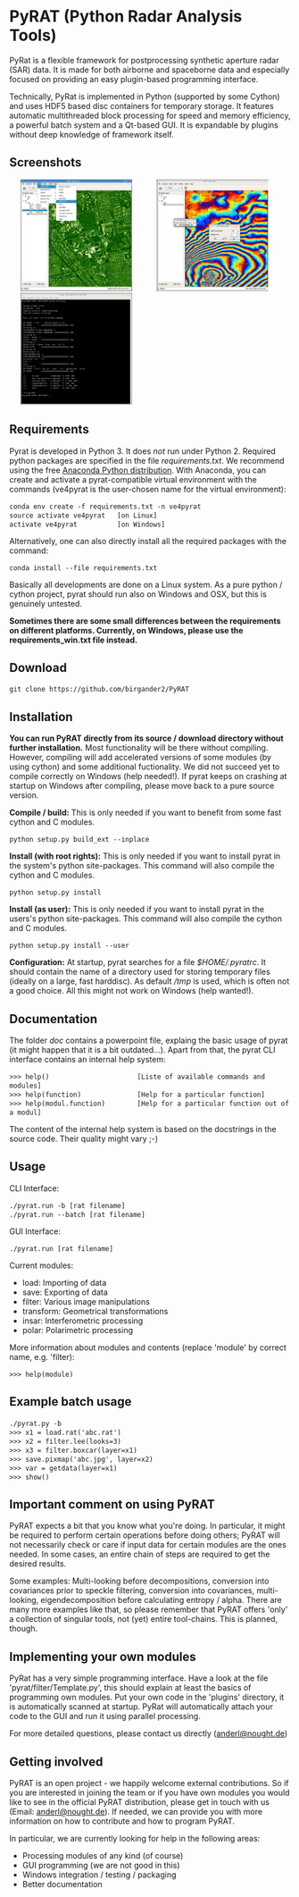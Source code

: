 # PyRAT (Python Radar Analysis Tools)

PyRat is a flexible framework for postprocessing synthetic aperture radar (SAR) data. It
is made for both airborne and spaceborne data and especially focused on providing an
easy plugin-based programming interface. 

Technically, PyRat is implemented in Python (supported by some Cython) and uses HDF5 based 
disc containers for temporary storage. It features automatic multithreaded block 
processing for speed and memory efficiency, a powerful batch system and a Qt-based GUI. 
It is expandable by plugins without deep knowledge of framework itself.

## Screenshots

<div align="left">
<a href="doc/screenshot01.jpg"><img width="200" height="200" hspace="20" src="doc/screenshot01.jpg" alt="Screenshot 1"</img></a>
<a href="doc/screenshot02.jpg"><img width="200" height="200" hspace="20" src="doc/screenshot02.jpg" alt="Screenshot 2"</img></a>
<a href="doc/screenshot03.jpg"><img width="200" height="200" hspace="20" src="doc/screenshot03.jpg" alt="Screenshot 3"</img></a>
</div>

## Requirements

Pyrat is developed in Python 3. It does _not_ run under Python 2. Required python packages are specified in the
file _requirements.txt_. We recommend using the free [Anaconda Python
distribution](https://docs.continuum.io/anaconda). With Anaconda, you can create and activate a pyrat-compatible 
virtual environment with the commands (ve4pyrat is the user-chosen name for the virtual environment):

    conda env create -f requirements.txt -n ve4pyrat
    source activate ve4pyrat   [on Linux]  
    activate ve4pyrat          [on Windows]

Alternatively, one can also directly install all the required packages with the command:

    conda install --file requirements.txt

Basically all developments are done on a Linux system. As a pure python / cython project, pyrat should run also on
Windows and OSX, but this is genuinely untested. 

**Sometimes there are some small differences between the requirements on different platforms. Currently, on Windows, please use the
requirements_win.txt file instead.**

## Download

    git clone https://github.com/birgander2/PyRAT

## Installation

**You can run PyRAT directly from its source / download directory without further installation.** Most functionality will be 
there without compiling. However, compiling will add accelerated versions of some modules (by using cython) and 
some additional fuctionality. We did not succeed yet to compile correctly on Windows (help needed!). If pyrat keeps
on crashing at startup on Windows after compiling, please move back to a pure source version.

**Compile / build:** This is only needed if you want to benefit from some fast cython and C modules. 
    
    python setup.py build_ext --inplace

**Install (with root rights):** This is only needed if you want to install pyrat in the system's python site-packages. This command will also
compile the cython and C modules.

    python setup.py install

**Install (as user):** This is only needed if you want to install pyrat in the users's python site-packages. This command will also
compile the cython and C modules.

    python setup.py install --user

**Configuration:** At startup, pyrat searches for a file _$HOME/.pyratrc_. It should contain the name of a 
directory used for storing temporary files (ideally on a large, fast harddisc). As default _/tmp_ is used, which
is often not a good choice. All this might not work on Windows (help wanted!).

## Documentation

The folder _doc_ contains a powerpoint file, explaing the basic usage of pyrat (it might happen
that it is a bit outdated...). Apart from that, the pyrat CLI interface contains an internal help system:
    
    >>> help()      		        [Liste of available commands and modules]       
    >>> help(function)              [Help for a particular function]       
    >>> help(modul.function)    	[Help for a particular function out of a modul]       

The content of the internal help system is based on the docstrings in the source code. Their
quality might vary ;-)

## Usage

CLI Interface:

    ./pyrat.run -b [rat filename]
    ./pyrat.run --batch [rat filename]
    
GUI Interface:

    ./pyrat.run [rat filename]

Current modules:
* load:      Importing of data
* save:      Exporting of data
* filter:    Various image manipulations
* transform: Geometrical transformations
* insar:     Interferometric processing
* polar:     Polarimetric processing

More information about modules and contents (replace 'module' by correct name, e.g. 'filter):
    
    >>> help(module)

## Example batch usage

    ./pyrat.py -b
    >>> x1 = load.rat('abc.rat')
    >>> x2 = filter.lee(looks=3)
    >>> x3 = filter.boxcar(layer=x1)
    >>> save.pixmap('abc.jpg', layer=x2)
    >>> var = getdata(layer=x1)
    >>> show()

## Important comment on using PyRAT

PyRAT expects a bit that you know what you're doing. In particular, it might be required to perform certain
operations before doing others; PyRAT will not necessarily check or care if input data for certain modules
are the ones needed. In some cases, an entire chain of steps are required to get the desired results.

Some examples: Multi-looking before decompositions, conversion into covariances prior to speckle filtering,
conversion into covariances, multi-looking, eigendecomposition before calculating entropy / alpha. There are
many more examples like that, so please remember that PyRAT offers 'only' a collection of singular tools, not
(yet) entire tool-chains. This is planned, though.

## Implementing your own modules

PyRat has a very simple programming interface. Have a look at the file 'pyrat/filter/Template.py',
this should explain at least the basics of programming own modules. Put your own code
in the 'plugins' directory, it is automatically scanned at startup. PyRat will automatically
attach your code to the GUI and run it using parallel processing.

For more detailed questions, please contact us directly (anderl@nought.de)

## Getting involved

PyRAT is an open project - we happily welcome external contributions. So if you are interested in joining the team
or if you have own modules you would like to see in the official PyRAT distribution,  please get in touch with 
us (Email: anderl@nought.de). If needed, we can provide you with more information on how to contribute and how to program PyRAT.

In particular, we are currently looking for help in the following areas:
* Processing modules of any kind (of course)
* GUI programming (we are not good in this)
* Windows integration / testing / packaging 
* Better documentation
